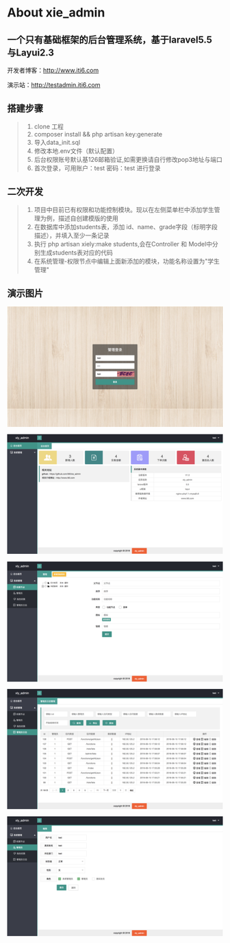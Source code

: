 
# About xie_admin

## 一个只有基础框架的后台管理系统，基于laravel5.5 与Layui2.3
>
开发者博客：http://www.iti6.com
>
演示站：http://testadmin.iti6.com

## 搭建步骤

>1. clone 工程
>2. composer install && php artisan key:generate
>3. 导入data_init.sql
>4. 修改本地.env文件（默认配置）
>5. 后台权限账号默认基126邮箱验证,如需更换请自行修改pop3地址与端口
>6. 首次登录，可用账户：test  密码：test 进行登录

## 二次开发
>1. 项目中目前已有权限和功能控制模块。现以在左侧菜单栏中添加学生管理为例，描述自创建模版的使用
>2. 在数据库中添加students表，添加 id、name、grade字段（标明字段描述），并填入至少一条记录
>3. 执行 php artisan xiely:make students,会在Controller 和 Model中分别生成students表对应的代码
>4. 在系统管理-权限节点中编辑上面新添加的模块，功能名称设置为"学生管理"


## 演示图片
>
![登录](https://raw.githubusercontent.com/iti6/xie_admin/master/public/images/test/0.png)
>
![主页](https://raw.githubusercontent.com/iti6/xie_admin/master/public/images/test/1.png)
>
![权限](https://raw.githubusercontent.com/iti6/xie_admin/master/public/images/test/2.png)
>
![管理员日志](https://raw.githubusercontent.com/iti6/xie_admin/master/public/images/test/3.png)
>
![管理员编辑](https://raw.githubusercontent.com/iti6/xie_admin/master/public/images/test/4.png)